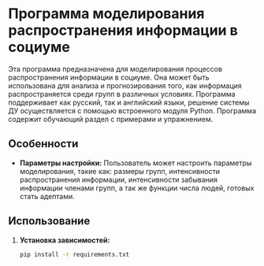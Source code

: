 # Программа моделирования распространения информации в социуме

Эта программа предназначена для моделирования процессов распространения информации в социуме. Она может быть использована для анализа и прогнозирования того,
как информация распространяется среди групп в различных условиях.
Программа поддерживает как русский, так и английский языки, решение системы ДУ осуществляется с помощью встроенного модуля Python. Программа содержит обучающий раздел с примерами и упражнением.

## Особенности

- **Параметры настройки:** Пользователь может настроить параметры моделирования, такие как: размеры групп, интенсивности распространения информации, интенсивности забывания информации членами групп, а так же функции числа людей, готовых стать адептами.

## Использование

1. **Установка зависимостей:**
    ```bash
    pip install -r requirements.txt
    ```
